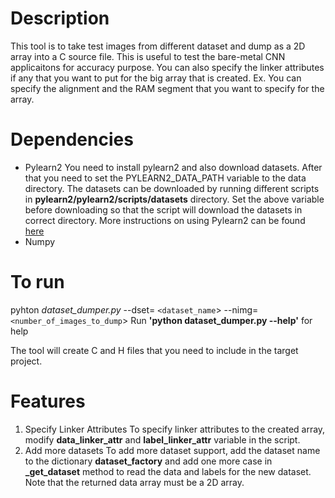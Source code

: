 # Description
This tool is to take test images from different dataset and dump as a 2D array into a C source file. This is useful to test the bare-metal CNN applicaitons for accuracy purpose. You can also specify the linker attributes if any that you want to put for the big array that is created. Ex. You can specify the alignment and the RAM segment that you want to specify for the array.

# Dependencies
- Pylearn2
	You need to install pylearn2 and also download datasets. After that you need to set the PYLEARN2_DATA_PATH variable to the data directory. The datasets can be downloaded by running different scripts in  **pylearn2/pylearn2/scripts/datasets** directory. Set the above variable before downloading so that the script will download the datasets in correct directory. More instructions on using Pylearn2 can be found [here](http://deeplearning.net/software/pylearn2/)
- Numpy

# To run
pyhton  *dataset_dumper.py* --dset= `<dataset_name`> --nimg=`<number_of_images_to_dump`>
Run **'python dataset_dumper.py --help'**   for help

The tool will create  C and H files that you need to include in the target project.
# Features
1. Specify Linker Attributes
To specify linker attributes to the created array, modify **data_linker_attr**  and **label_linker_attr** variable in the script.
2. Add more datasets
To add more dataset support, add the dataset name to the dictionary **dataset_factory** and add one more case in **_get_dataset** method to read the data and labels for  the new dataset. Note that the returned data array must be a 2D array.
